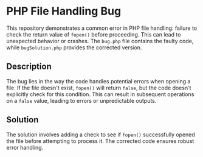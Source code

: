 # PHP File Handling Bug
This repository demonstrates a common error in PHP file handling: failure to check the return value of `fopen()` before proceeding. This can lead to unexpected behavior or crashes.  The `bug.php` file contains the faulty code, while `bugSolution.php` provides the corrected version.

## Description
The bug lies in the way the code handles potential errors when opening a file.  If the file doesn't exist, `fopen()` will return `false`, but the code doesn't explicitly check for this condition. This can result in subsequent operations on a `false` value, leading to errors or unpredictable outputs.

## Solution
The solution involves adding a check to see if `fopen()` successfully opened the file before attempting to process it.  The corrected code ensures robust error handling.
